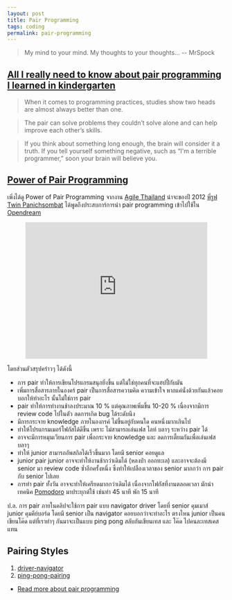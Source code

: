 ```yaml
---
layout: post
title: Pair Programming
tags: coding
permalink: pair-programming
---
```


> My mind to your mind. My thoughts to your thoughts... -- MrSpock


## [All I really need to know about pair programming I learned in kindergarten](http://www.cs.rice.edu/~mgricken/teaching/402/09-spring/readings/Everything.pdf)

> When it comes to programming practices,
> studies show two heads are almost always better than one.

> The pair can solve problems they couldn’t solve alone and can help
> improve each other’s skills.

> If you think about something long enough, the brain will consider it a
> truth.  If you tell yourself something negative, such as “I'm a terrible
> programmer,” soon your brain will believe you.



## [Power of Pair Programming](https://www.youtube.com/watch?v=l8W6T5Opfcw)

เพิ่งได้ดู Power of Pair Programming จากงาน [Agile Thailand](https://www.facebook.com/AGTH66) น่าจะของปี 2012
[พี่รูฟ Twin Panichsombat](https://www.facebook.com/roofimon.class) ได้พูดถึงประสบการ์การนำ pair programming เข้าไปใช้ใน
[Opendream](https://www.facebook.com/opendream)

<center><iframe width="420" height="315"
src="https://www.youtube.com/embed/l8W6T5Opfcw" frameborder="0"
allowfullscreen></iframe></center>

โดยส่วนตัวสรุปคร่าวๆ ได้ดังนี้

- การ pair ทำให้การเขียนโปรแกรมสนุกยิ่งขึ้น แต่ไม่ใช่ทุกคนที่จะแฮปปี้กับมัน
- เพิ่มการสื่อสารภายในองคร์ pair เป็นการสื่อสารความคิด ความเข้าใจ
หากแค่นั่งด้วยกันแล้วคอยบอกให้ทำอะไร นั้นไม่ใช่การ pair
- pair ทำให้การทำงานช้าลงประมาณ 10 % แต่คุณภาพเพิ่มขึ้น 10-20 %
เนื่องจากมีการ review code ไปในตัว ลดการเกิด bug ได้ระดับนึง
- มีการกระจาย knowledge ภายในองกรค์ ไม่ขึ้นอยู่กับคนใด คนหนึ่งมากเกินไป
- ทำให้โปรแกรมเมอร์โฟกัสได้ดีขึ้น เพราะ ไม่สามารถเล่นเฟส ไลท์ บลาๆ ระหว่าง pair ได้
- อาจจะมีการหมุนเวียนการ pair เพื่อกระจาย knowledge และ ลดการเตี้ยมกันเพื่อเล่นเฟส บลาๆ
- ทำให้ junior สามารถอัพสกิลได้เร็วขึ้นมาก โดยมี senior คอยดูแล
- junior pair junior อาจจะทำให้งานช้ากว่าเดิมได้ (หลงป่า ออกทะเล)
และอาจจะต้องมี senior มา review code ซํ้าอีกครั้งหนึ่ง ซึ่งทำให้เปลืองเวลาของ senior
มากกว่า การ pair กับ senior ไปเลย
- การทำ pair ทั้งวัน อาจจะทำให้เครียดมากกว่าเดิมได้ เนื่องจากโฟกัสที่งานตลอดเวลา
มักนำเทคนิค [Pomodoro]({{url}}/pomodoro) มาประยุกต์ใช้ เช่นทำ 45 นาที พัก 15 นาที

ป.ล. การ pair ภายในคลิปจะใช้การ pair แบบ navigator driver โดยที่ senior คุมเมาส์ junior คุมคีย์บอร์ด
โดยมี senior เป็น navigator คอยบอกว่าจะทำอะไร ตรงไหน junior เป็นคน
เขียนโค๊ด แต่ที่เราทำๆ กันมาจะเป็นแบบ ping pong สลับกันเขียนเทส และ โค๊ด
ไปคนละเทสเคสแทน


## Pairing Styles
1. [driver-navigator]( http://articles.coreyhaines.com/posts/thoughts-on-pair-programming/#driver-navigator)
2. [ping-pong-pairing](http://articles.coreyhaines.com/posts/thoughts-on-pair-programming/#ping-pong-pairing)

- [Read more about pair programming]({{url}}/coding#pair-programming)
